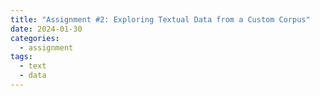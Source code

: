 ```yaml
---
title: "Assignment #2: Exploring Textual Data from a Custom Corpus"
date: 2024-01-30
categories:
  - assignment
tags:
  - text
  - data
---
```

